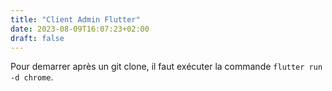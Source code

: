 ```yaml
---
title: "Client Admin Flutter"
date: 2023-08-09T16:07:23+02:00
draft: false
---
```


Pour demarrer après un git clone, il faut exécuter
la commande `flutter run -d chrome`.

